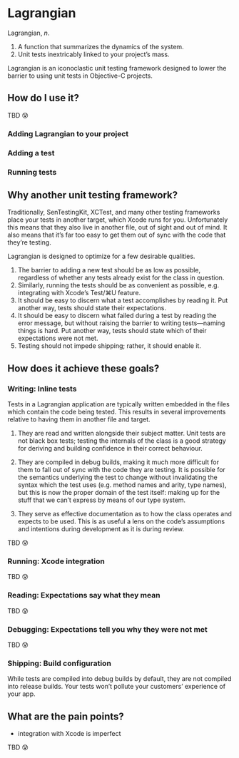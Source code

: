 # Lagrangian

Lagrangian, *n*.

1. A function that summarizes the dynamics of the system.
2. Unit tests inextricably linked to your project’s mass.

Lagrangian is an iconoclastic unit testing framework designed to lower the barrier to using unit tests in Objective-C projects.


## How do I use it?

TBD 😰

### Adding Lagrangian to your project

### Adding a test

### Running tests


## Why another unit testing framework?

Traditionally, SenTestingKit, XCTest, and many other testing frameworks place your tests in another target, which Xcode runs for you. Unfortunately this means that they also live in another file, out of sight and out of mind. It also means that it’s far too easy to get them out of sync with the code that they’re testing.

Lagrangian is designed to optimize for a few desirable qualities.

1. The barrier to adding a new test should be as low as possible, regardless of whether any tests already exist for the class in question.
2. Similarly, running the tests should be as convenient as possible, e.g. integrating with Xcode’s Test/⌘U feature.
3. It should be easy to discern what a test accomplishes by reading it. Put another way, tests should state their expectations.
4. It should be easy to discern what failed during a test by reading the error message, but without raising the barrier to writing tests—naming things is hard. Put another way, tests should state which of their expectations were not met.
5. Testing should not impede shipping; rather, it should enable it.


## How does it achieve these goals?

### Writing: Inline tests

Tests in a Lagrangian application are typically written embedded in the files which contain the code being tested. This results in several improvements relative to having them in another file and target.

1. They are read and written alongside their subject matter. Unit tests are not black box tests; testing the internals of the class is a good strategy for deriving and building confidence in their correct behaviour.

2. They are compiled in debug builds, making it much more difficult for them to fall out of sync with the code they are testing. It is possible for the semantics underlying the test to change without invalidating the syntax which the test uses (e.g. method names and arity, type names), but this is now the proper domain of the test itself: making up for the stuff that we can’t express by means of our type system.

3. They serve as effective documentation as to how the class operates and expects to be used. This is as useful a lens on the code’s assumptions and intentions during development as it is during review.


TBD 😰

### Running: Xcode integration

TBD 😰

### Reading: Expectations say what they mean

TBD 😰

### Debugging: Expectations tell you why they were not met

TBD 😰

### Shipping: Build configuration

While tests are compiled into debug builds by default, they are not compiled into release builds. Your tests won’t pollute your customers’ experience of your app.


## What are the pain points?

- integration with Xcode is imperfect

TBD 😰
